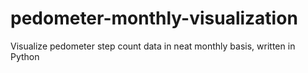 # pedometer-monthly-visualization
Visualize pedometer step count data in neat monthly basis, written in Python
